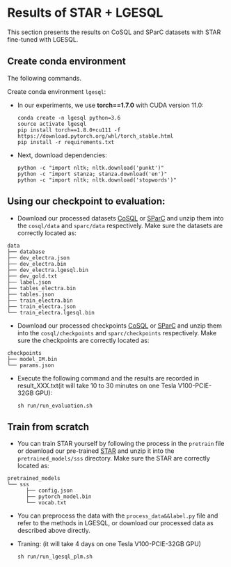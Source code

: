 # Results of STAR + LGESQL
This section presents the results on CoSQL and SParC datasets with STAR fine-tuned with LGESQL.
## Create conda environment
The following commands.

Create conda environment `lgesql`:
  - In our experiments, we use **torch==1.7.0** with CUDA version 11.0:

        conda create -n lgesql python=3.6
        source activate lgesql
        pip install torch==1.8.0+cu111 -f https://download.pytorch.org/whl/torch_stable.html
        pip install -r requirements.txt

  - Next, download dependencies:

        python -c "import nltk; nltk.download('punkt')"
        python -c "import stanza; stanza.download('en')"
        python -c "import nltk; nltk.download('stopwords')"

## Using our checkpoint to evaluation:
  - Download our processed datasets [CoSQL](https://drive.google.com/file/d/1suuQnHVPxZZKRiUBvsUIlw7BnY21Q_6u/view?usp=sharing) or [SParC](https://drive.google.com/file/d/1DrGBq7WGdieanq90TjkiO5JgZMwcDGUu/view?usp=sharing) and unzip them into the `cosql/data` and `sparc/data` respectively. Make sure the datasets are correctly located as:
```
data
├── database
├── dev_electra.json
├── dev_electra.bin
├── dev_electra.lgesql.bin
├── dev_gold.txt
├── label.json
├── tables_electra.bin
├── tables.json
├── train_electra.bin
├── train_electra.json
└── train_electra.lgesql.bin
```
  - Download our processed checkpoints [CoSQL](https://drive.google.com/file/d/1y4edJJ2xoA_JUGCoegEd8xLopAaUuvmp/view?usp=sharing) or [SParC](https://drive.google.com/file/d/1UDs956PgVlZT1hZ4pRm3Mox3Hs5u42sF/view?usp=sharing) and unzip them into the `cosql/checkpoints` and `sparc/checkpoints` respectively. Make sure the checkpoints are correctly located as:
```
checkpoints
├── model_IM.bin
└── params.json
```
  - Execute the following command and the results are recorded in result_XXX.txt(it will take 10 to 30 minutes on one Tesla V100-PCIE-32GB GPU):

        sh run/run_evaluation.sh

## Train from scratch
  - You can train STAR yourself by following the process in the `pretrain` file or download our pre-trained [STAR](https://drive.google.com/file/d/1zfvNpofVzLixzzFyqLO0NP-WQSKKENIC/view?usp=sharing) and unzip it into the `pretrained_models/sss` directory. Make sure the STAR are correctly located as:
```
pretrained_models
└── sss
      ├── config.json
      ├── pytorch_model.bin
      └── vocab.txt
```
  - You can preprocess the data with the `process_data&&label.py` file and refer to the methods in LGESQL, or download our processed data as described above directly. 
  - Traning:
  (it will take 4 days on one Tesla V100-PCIE-32GB GPU)

        sh run/run_lgesql_plm.sh
